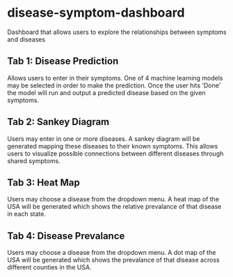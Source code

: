 # disease-symptom-dashboard
Dashboard that allows users to explore the relationships between symptoms and diseases

## Tab 1: Disease Prediction
Allows users to enter in their symptoms. One of 4 machine learning models may be selected in order to make the prediction. 
Once the user hits 'Done' the model will run and output a predicted disease based on the given symptoms.

## Tab 2: Sankey Diagram
Users may enter in one or more diseases. A sankey diagram will be generated mapping these diseases to their known symptoms. 
This allows users to visualize possible connections between different diseases through shared symptoms.

## Tab 3: Heat Map
Users may choose a disease from the dropdown menu. A heat map of the USA will be generated which shows the relative 
prevalance of that disease in each state.

## Tab 4: Disease Prevalance
Users may choose a disease from the dropdown menu. A dot map of the USA will be generated which shows the prevalance 
of that disease across different counties in the USA. 
